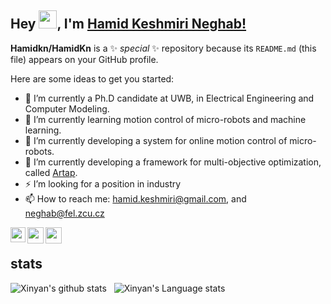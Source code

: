 <!-- <h1> Hi there 👋 -->
## Hey <img src="https://github.com/TheDudeThatCode/TheDudeThatCode/blob/master/Assets/Hi.gif" width="29px">, I'm [Hamid Keshmiri Neghab!](http://hamidkeshmiri.ir/)


**Hamidkn/HamidKn** is a ✨ _special_ ✨ repository because its `README.md` (this file) appears on your GitHub profile.

Here are some ideas to get you started:

- 🔭 I’m currently a Ph.D candidate at UWB, in Electrical Engineering and Computer Modeling.
- 🌱 I’m currently learning motion control of micro-robots and machine learning.
- 👯 I’m currently developing a system for online motion control of micro-robots.
- 🤔 I’m currently developing a framework for multi-objective optimization, called [Artap](http://www.agros2d.org/artap/).
- ⚡ I’m looking for a position in industry
- 📫 How to reach me: hamid.keshmiri@gmail.com, and neghab@fel.zcu.cz

<a href="https://www.linkedin.com/in/hamid-keshmiri-neghab-37ab9b4a/">
  <img align="left" width="24px" src="https://cdn.jsdelivr.net/npm/simple-icons@v3/icons/linkedin.svg"  />
</a>
<a href="mailto:neghab@fel.zcu.cz">
  <img align="left" width="26px" src="https://cdn.jsdelivr.net/npm/simple-icons@v3/icons/microsoftoutlook.svg" />
</a>
<a href="https://www.researchgate.net/profile/Hamid-Keshmiri-Neghab">
  <img align="left" width="26px" src="https://cdn.jsdelivr.net/npm/simple-icons@v3/icons/researchgate.svg" />
</a>
<br />

## stats

![Xinyan's github stats](https://github-readme-stats.vercel.app/api?username=hamidkn&show_icons=true&hide_border=true)&nbsp;&nbsp;
![Xinyan's Language stats](https://github-readme-stats-eight-theta.vercel.app/api/top-langs/?username=hamidkn&layout=compact&langs_count=8&hide_border=true)
<br />
